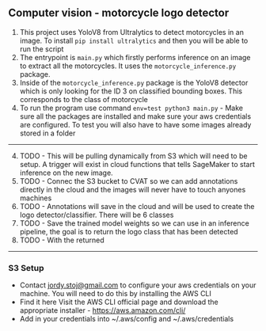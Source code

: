 ## Computer vision - motorcycle logo detector

1. This project uses YoloV8 from Ultralytics to detect motorcycles in an image. To install `pip install ultralytics` and then you will be able to run the script
2. The entrypoint is `main.py` which firstly performs inference on an image to extract all the motorcycles. It uses the `motorcycle_inference.py` package.
3. Inside of the `motorcycle_inference.py` package is the YoloV8 detector which is only looking for the ID 3 on classified bounding boxes. This corresponds to the class of motorcycle
4. To run the program use command `env=test python3 main.py` - Make sure all the packages are installed and make sure your aws credentials are configured. To test you will also have to have some images already stored in a folder

---------------------------------------
4. TODO - This will be pulling dynamically from S3 which will need to be setup. A trigger will exist in cloud functions that tells SageMaker to start inference on the new image.
5. TODO - Connec the S3 bucket to CVAT so we can add annotations directly in the cloud and the images will never have to touch anyones machines
6. TODO - Annotations will save in the cloud and will be used to create the logo detector/classifier. There will be 6 classes
7. TODO - Save the trained model weights so we can use in an inference pipeline, the goal is to return the logo class that has been detected
8. TODO - With the returned 

---------------------------------------
### S3 Setup
- Contact jordy.stoj@gmail.com to configure your aws credentials on your machine. You will need to do this by installing the AWS CLI
- Find it here Visit the AWS CLI official page and download the appropriate installer - https://aws.amazon.com/cli/
- Add in your credentials into ~/.aws/config and ~/.aws/credentials
